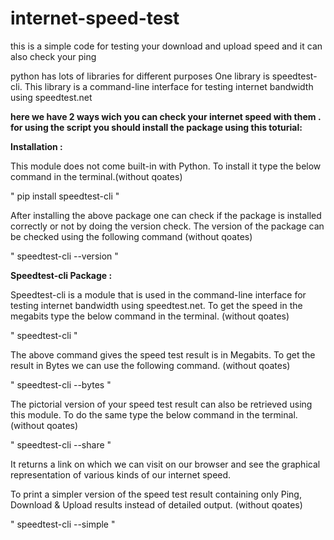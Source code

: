 # internet-speed-test
this is a simple code for testing your download and upload speed and it can also check your ping

python has lots of libraries for different purposes One library is speedtest-cli. This library is a command-line interface for testing internet bandwidth using speedtest.net

**here we have 2 ways wich you can check your internet speed with them . for using the script you should install the package using this toturial:**

**Installation :**

This module does not come built-in with Python. To install it type the below command in the terminal.(without qoates)

" pip install speedtest-cli  "

After installing the above package one can check if the package is installed correctly or not by doing the version check. The version of the package can be checked using the following command (without qoates)

" speedtest-cli --version "

**Speedtest-cli Package :**

Speedtest-cli is a module that is used in the command-line interface for testing internet bandwidth using speedtest.net. To get the speed in the megabits type the below command in the terminal. (without qoates)

" speedtest-cli "

The above command gives the speed test result is in Megabits. To get the result in Bytes we can use the following command. (without qoates)

" speedtest-cli --bytes "

The pictorial version of your speed test result can also be retrieved using this module. To do the same type the below command in the terminal. (without qoates)

" speedtest-cli --share "

It returns a link on which we can visit on our browser and see the graphical representation of various kinds of our internet speed.

To print a simpler version of the speed test result containing only Ping, Download & Upload results instead of detailed output. (without qoates)

" speedtest-cli --simple "
